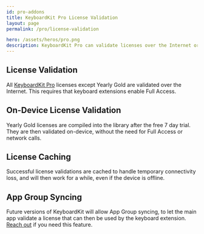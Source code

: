```yaml
---
id: pro-addons
title: KeyboardKit Pro License Validation
layout: page
permalink: /pro/license-validation

hero: /assets/heros/pro.png
description: KeyboardKit Pro can validate licenses over the Internet or on-device 
---
```


## License Validation

All [KeyboardKit Pro](/pro) licenses except Yearly Gold are validated over the Internet. This requires that keyboard extensions enable Full Access.


## On-Device License Validation

Yearly Gold licenses are compiled into the library after the free 7 day trial. They are then validated on-device, without the need for Full Access or network calls.


## License Caching

Successful license validations are cached to handle temporary connectivity loss, and will then work for a while, even if the device is offline.


## App Group Syncing

Future versions of KeyboardKit will allow App Group syncing, to let the main app validate a license that can then be used by the keyboard extension. [Reach out]({{site.email_url}}) if you need this feature.